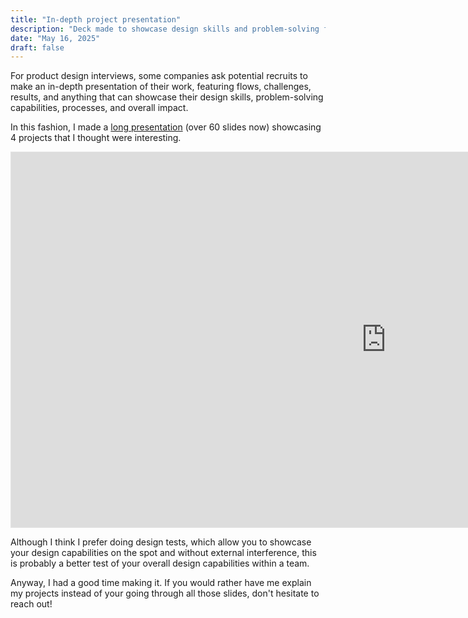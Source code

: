 ```yaml
---
title: "In-depth project presentation"
description: "Deck made to showcase design skills and problem-solving for interviews"
date: "May 16, 2025"
draft: false
---
```


For product design interviews, some companies ask potential recruits to make an in-depth presentation of their work, featuring flows, challenges, results, and anything that can showcase their design skills, problem-solving capabilities, processes, and overall impact.

In this fashion, I made a [long presentation](https://www.figma.com/deck/J9Qks2nSZXkRQx33OzOVio/Projects-Deep-Dive?node-id=1-42&t=E1uvLrL6ZKA0nZFp-1) (over 60 slides now) showcasing 4 projects that I thought were interesting.

<div class="">
    <iframe style="border: 1px solid rgba(0, 0, 0, 0.1);" width="1200" height="600" src="https://embed.figma.com/slides/J9Qks2nSZXkRQx33OzOVio/Projects-Deep-Dive?node-id=1-42&embed-host=share" allowfullscreen></iframe>
</div>

Although I think I prefer doing design tests, which allow you to showcase your design capabilities on the spot and without external interference, this is probably a better test of your overall design capabilities within a team.

Anyway, I had a good time making it. If you would rather have me explain my projects instead of your going through all those slides, don't hesitate to reach out!
